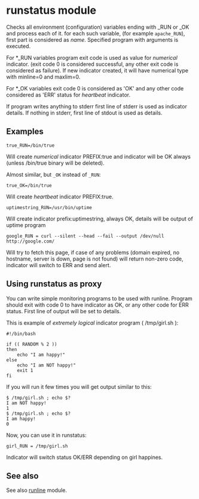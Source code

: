# runstatus module

Checks all environment (configuration) variables ending with _RUN or _OK and process each of it. for each such variable, (for example `apache_RUN`), first part is considered as *name*. Specified program with arguments is executed. 

For *_RUN variables program exit code is used as value for *numerical* indicator. (exit code 0 is considered successful, any other exit code is considered as failure). If new indicator created, it will have numerical type with minline=0 and maxlim=0.

For *_OK variables exit code 0 is considered as 'OK' and any other code considered as 'ERR' status for *heartbeat* indicator.

If program writes anything to stderr first line of stderr is used as indicator details. If nothing in stderr, first line of stdout is used as details.


## Examples
~~~
true_RUN=/bin/true
~~~
Will create *numerical* indicator PREFIX:true and indicator will be OK always (unless /bin/true binary will be deleted).

Almost similar, but `_OK` instead of `_RUN`:

~~~
true_OK=/bin/true
~~~
Will create  *heartbeat* indicator PREFIX:true.

~~~
uptimestring_RUN=/usr/bin/uptime
~~~
Will create indicator prefix:uptimestring, always OK, details will be output of uptime program


~~~
google_RUN = curl --silent --head --fail --output /dev/null http://google.com/
~~~
Will try to fetch this page, if case of any problems (domain expired, no hostname, server is down, page is not found) will return non-zero code, indicator will switch to ERR and send alert.


## Using runstatus as proxy
You can write simple monitoring programs to be used with runline. Program should exit with code 0 to have indicator as OK, or any other code for ERR status. First line of output will be set to details.

This is example of *extremely logical* indicator program ( /tmp/girl.sh ):
~~~shell
#!/bin/bash

if (( RANDOM % 2 ))
then
	echo "I am happy!"
else
	echo "I am NOT happy!"
	exit 1
fi
~~~

If you will run it few times you will get output similar to this:
~~~shell
$ /tmp/girl.sh ; echo $?
I am NOT happy!
1
$ /tmp/girl.sh ; echo $?
I am happy!
0
~~~

Now, you can use it in runstatus:
~~~
girl_RUN = /tmp/girl.sh
~~~

Indicator will switch status OK/ERR depending on girl happines.

## See also
See also [runline](runline) module.